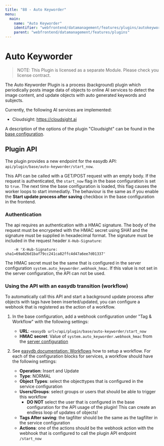 ```yaml
---
title: "88 - Auto Keyworder"
menu:
  main:
    name: "Auto Keyworder"
    identifier: "webfrontend/datamanagement/features/plugins/autokeyworder"
    parent: "webfrontend/datamanagement/features/plugins"
---
```


# Auto Keyworder

> NOTE: This Plugin is licensed as a separate Module. Please check you license contract.

The Auto Keyworder Plugin is a process (background) plugin which periodically posts image data of objects to online AI services to detect the image content, and update objects with auto generated keywords and subjects.

Currently, the following AI services are implemented:

* Cloudsight: https://cloudsight.ai

A description of the options of the plugin "Cloudsight" can be found in the [base configuration](../../../../administration/base-config/auto_keyworder/).



## Plugin API

The plugin provides a new endpoint for the easydb API: `api/plugin/base/auto-keyworder/start_now`.

This API can be called with a GET/POST request with an empty body. If the request is authenticated, the `start_now` flag in the base configuration is set to `true`. The next time the base configuration is loaded, this flag causes the worker loops to start immediatly. The behaviour is the same as if you enable the **Start update process after saving** checkbox in the base configuration in the frontend.

### Authentication

The api requires an authentication with a HMAC signature. The body of the request must be encrypeted with the HMAC secret using SHA1 and the signature must be supplied in hexadecimal format. The signature must be included in the request header `X-Hub-Signature`:

```
    -H 'X-Hub-Signature: sha1=69a026d1baf79cc241ca82ffc4d47a6ee7d01337'
```

The HMAC secret must be the same that is configured in the server configuration `system.auto_keyworder.webhook_hmac`. If this value is not set in the server configuration, the API can not be used.

### Using the API with an easydb transition (workflow)

To automatically call this API and start a background update process after objects with tags have been inserted/updated, you can configure a webhook that is registered as the action of a workflow.

1. In the base configuration, add a webhook configuration under "Tag & Workflow" with the following settings:
    * **URL**: `<easydb url>/api/plugin/base/auto-keyworder/start_now`
    * **HMAC secret**: Value of `system.auto_keyworder.webhook_hmac` from the [server configuration](/en/sysadmin/configuration/easydb-server.yml/plugins/auto-keyworder/)

2. See [easydb documentation: Workflows](/en/webfrontend/rightsmanagement/tags/#a-nameworkflows-a-workflows) how to setup a workflow. For each of the configuration blocks for services, a workflow should have the following settings:
    * **Operation**: Insert and Update
    * **Type**: NORMAL
    * **Object Types**: select the objecttypes that is configured in the service configuration
    * **Users/Groups**: select groups or users that should be able to trigger this workflow
        * **DO NOT** select the user that is configured in the base configuration for the API usage of the plugin! This can create an endless loop of updates of objects!
    * **Tags After saving**: the tagfilter should be the same as the tagfilter in the service configuration
    * **Actions**: one of the actions should be the webhook action with the webhook that is configured to call the plugin API endpoint `/start_now`
